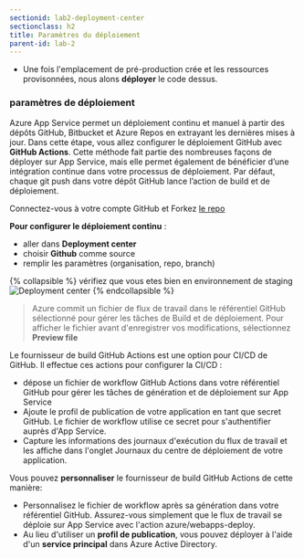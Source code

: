 ```yaml
---
sectionid: lab2-deployment-center
sectionclass: h2
title: Paramètres du déploiement 
parent-id: lab-2
---
```


- Une fois l'emplacement de pré-production crée et les ressources provisonnées, nous alons **déployer** le code dessus.

### paramètres de déploiement

Azure App Service permet un déploiement continu et manuel à partir des dépôts GitHub, Bitbucket et Azure Repos en extrayant les dernières mises à jour. Dans cette étape, vous allez configurer le déploiement GitHub avec **GitHub Actions**. Cette méthode fait partie des nombreuses façons de déployer sur App Service, mais elle permet également de bénéficier d’une intégration continue dans votre processus de déploiement. Par défaut, chaque git push dans votre dépôt GitHub lance l’action de build et de déploiement.

Connectez-vous à votre compte GitHub et Forkez [le repo](https://github.com/Azure-Samples/msdocs-nodejs-mongodb-azure-sample-app)

**Pour configurer le déploiement continu** :

- aller dans **Deployment center**
- choisir **Github** comme source
- remplir les paramètres (organisation, repo, branch)

{% collapsible %}
vérifiez que vous etes bien en environnement de staging
![Deployment center](/media/lab1/deployment_center.png)
{% endcollapsible %}

> Azure commit un fichier de flux de travail dans le référentiel GitHub sélectionné pour gérer les tâches de Build et de déploiement. Pour afficher le fichier avant d'enregistrer vos modifications, sélectionnez **Preview file**

Le fournisseur de build GitHub Actions est une option pour CI/CD de GitHub. Il effectue ces actions pour configurer la CI/CD :

- dépose un fichier de workflow GitHub Actions dans votre référentiel GitHub pour gérer les tâches de génération et de déploiement sur App Service
- Ajoute le profil de publication de votre application en tant que secret GitHub. Le fichier de workflow utilise ce secret pour s'authentifier auprès d'App Service.
- Capture les informations des journaux d'exécution du flux de travail et les affiche dans l'onglet Journaux du centre de déploiement de votre application.
  
Vous pouvez **personnaliser** le fournisseur de build GitHub Actions de cette manière:

- Personnalisez le fichier de workflow après sa génération dans votre référentiel GitHub. Assurez-vous simplement que le flux de travail se déploie sur App Service avec l'action azure/webapps-deploy.
- Au lieu d'utiliser un **profil de publication**, vous pouvez déployer à l'aide d'un **service principal** dans Azure Active Directory.
